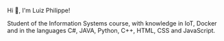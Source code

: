 Hi 👋, I'm Luiz Philippe!

Student of the Information Systems course, with knowledge in IoT, Docker and in the languages ​​C#, JAVA, Python, C++, HTML, CSS and JavaScript.

 

	
